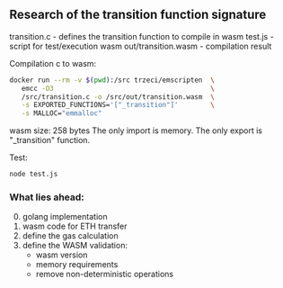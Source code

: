 ## Research of the transition function signature

transition.c          - defines the transition function to compile in wasm
test.js               - script for test/execution wasm
out/transition.wasm   - compilation result

Compilation c to wasm:
```bash
docker run --rm -v $(pwd):/src trzeci/emscripten  \
   emcc -O3                                       \
   /src/transition.c -o /src/out/transition.wasm  \
   -s EXPORTED_FUNCTIONS='["_transition"]'        \
   -s MALLOC="emmalloc"
```
wasm size: 258 bytes
The only import is memory.
The only export is "_transition" function.

Test:
```bash
node test.js 
```

### What lies ahead:
  0) golang implementation
  1) wasm code for ETH transfer
  2) define the gas calculation
  3) define the WASM validation:
      * wasm version
      * memory requirements
      * remove non-deterministic operations
